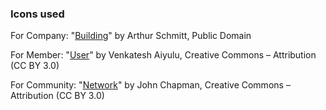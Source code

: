 ### Icons used

For Company: "[Building](http://thenounproject.com/term/building/18230/)" by Arthur Schmitt, Public Domain

For Member: "[User](http://thenounproject.com/term/user/43645/)" by Venkatesh Aiyulu, Creative Commons – Attribution (CC BY 3.0)

For Community: "[Network](http://thenounproject.com/term/network/48747/)" by John Chapman, Creative Commons – Attribution (CC BY 3.0)
